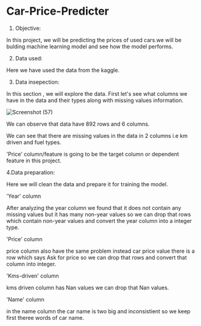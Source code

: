 # Car-Price-Predicter

1. Objective:

In this project, we will be predicting the prices of used cars.we will be bulding machine learning model and see how the model performs.

2. Data used:

Here we have used the data from the kaggle. 

3. Data insepection:

In this section , we will explore the data. First let's see what columns we have in the data and their types along with missing values information.
 
 ![Screenshot (57)](https://user-images.githubusercontent.com/105923718/225853803-4d4bedac-a532-4032-959d-bae446c16677.png)
 
 We can observe that data have 892 rows and 6 columns.
 
 We can see that there are missing values in the data in 2 columns i.e km driven and fuel types.
 
 'Price' column/feature is going to be the target column or dependent feature in this project.
 
 4.Data preparation:
  
  Here we will clean the data and prepare it for training the model.
  
 'Year' column 
 
  After analyzing the year column we found that it does not contain any missing values but it has many non-year values so we can drop that rows which contain non-year values and convert the year column into a integer type.
  
'Price' column

 price column also have the same problem instead car price value there is a row which says Ask for price so we can drop that rows and convert that column into integer.
 
 'Kms-driven' column
 
 kms driven column has Nan values we can drop that Nan values.
 
 'Name' column
 
 in the name column the car name is two big and inconsistient so we keep first theree words of car name.
 

  
  
  
  
 
 
